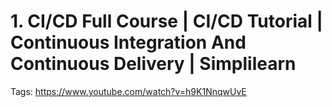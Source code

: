 # 1. CI/CD Full Course | CI/CD Tutorial | Continuous Integration And Continuous Delivery | Simplilearn

Tags: https://www.youtube.com/watch?v=h9K1NnqwUvE